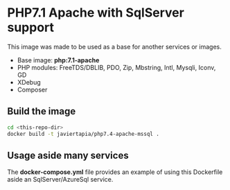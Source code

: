 # PHP7.1 Apache with SqlServer support

This image was made to be used as a base for another services or images.

* Base image: **php:7.1-apache**
* PHP modules: FreeTDS/DBLIB, PDO, Zip, Mbstring, Intl, Mysqli, Iconv, GD
* XDebug
* Composer

## Build the image

```bash
cd <this-repo-dir>
docker build -t javiertapia/php7.4-apache-mssql .
```

## Usage aside many services

The **docker-compose.yml** file provides an example of using this Dockerfile aside an SqlServer/AzureSql service.

